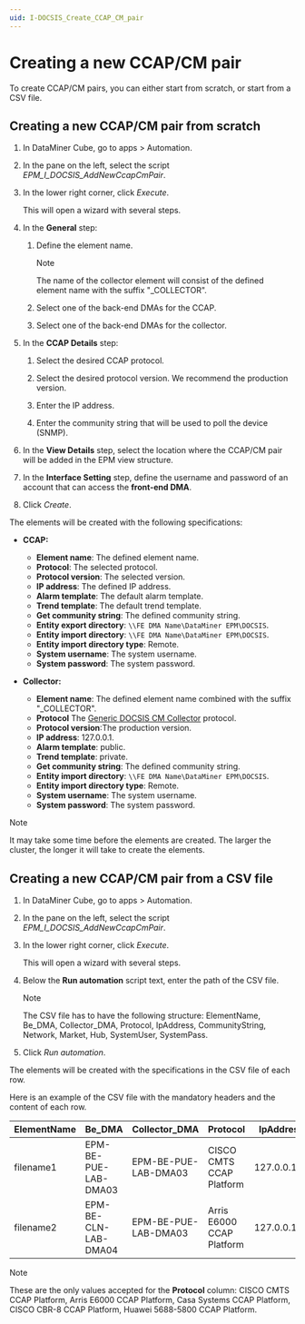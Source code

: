 ```yaml
---
uid: I-DOCSIS_Create_CCAP_CM_pair
---
```


# Creating a new CCAP/CM pair

To create CCAP/CM pairs, you can either start from scratch, or start from a CSV file.

## Creating a new CCAP/CM pair from scratch

1. In DataMiner Cube, go to apps > Automation.

1. In the pane on the left, select the script *EPM_I_DOCSIS_AddNewCcapCmPair*.

1. In the lower right corner, click *Execute*.

   This will open a wizard with several steps.

1. In the **General** step:

   1. Define the element name.

      > [!NOTE]
      > The name of the collector element will consist of the defined element name with the suffix "_COLLECTOR".

   1. Select one of the back-end DMAs for the CCAP.

   1. Select one of the back-end DMAs for the collector.

1. In the **CCAP Details** step:

   1. Select the desired CCAP protocol.

   1. Select the desired protocol version. We recommend the production version.

   1. Enter the IP address.

   1. Enter the community string that will be used to poll the device (SNMP).

1. In the **View Details** step, select the location where the CCAP/CM pair will be added in the EPM view structure.

1. In the **Interface Setting** step, define the username and password of an account that can access the **front-end DMA**.

1. Click *Create*.

The elements will be created with the following specifications:

- **CCAP:**

  - **Element name**: The defined element name.
  - **Protocol**: The selected protocol.
  - **Protocol version**: The selected version.
  - **IP address**: The defined IP address.
  - **Alarm template**: The default alarm template.
  - **Trend template**: The default trend template.
  - **Get community string**: The defined community string.
  - **Entity export directory**: `\\FE DMA Name\DataMiner EPM\DOCSIS`.
  - **Entity import directory**: `\\FE DMA Name\DataMiner EPM\DOCSIS`.
  - **Entity import directory type**: Remote.
  - **System username**: The system username.
  - **System password**: The system password.

- **Collector:**

  - **Element name**: The defined element name combined with the suffix "_COLLECTOR".
  - **Protocol** The [Generic DOCSIS CM Collector](https://catalog.dataminer.services/result/driver/4207) protocol.
  - **Protocol version**:The production version.
  - **IP address**: 127.0.0.1.
  - **Alarm template**: public.
  - **Trend template**: private.
  - **Get community string**: The defined community string.
  - **Entity import directory**: `\\FE DMA Name\DataMiner EPM\DOCSIS`.
  - **Entity import directory type**: Remote.
  - **System username**: The system username.
  - **System password**: The system password.

> [!NOTE]
> It may take some time before the elements are created. The larger the cluster, the longer it will take to create the elements.

## Creating a new CCAP/CM pair from a CSV file

1. In DataMiner Cube, go to apps > Automation.

1. In the pane on the left, select the script *EPM_I_DOCSIS_AddNewCcapCmPair*.

1. In the lower right corner, click *Execute*.

   This will open a wizard with several steps.

1. Below the **Run automation** script text, enter the path of the CSV file.

   > [!NOTE]
   > The CSV file has to have the following structure: ElementName, Be_DMA, Collector_DMA, Protocol, IpAddress, CommunityString, Network, Market, Hub, SystemUser, SystemPass.

1. Click *Run automation*.

The elements will be created with the specifications in the CSV file of each row.

Here is an example of the CSV file with the mandatory headers and the content of each row.

| ElementName | Be_DMA               | Collector_DMA        | Protocol                  | IpAddress    | CommunityString | Network | Market          | Hub           | SystemUser | SystemPass |
|-------------|----------------------|----------------------|---------------------------|--------------|-----------------|---------|-----------------|---------------|------------|------------|
| filename1   | EPM-BE-PUE-LAB-DMA03 | EPM-BE-PUE-LAB-DMA03 | CISCO CMTS CCAP Platform  | 127.0.0.100  | AnyText          | BAJIO   | AGUASCALIENTES | CTC-AGS       | us1        | Pass1      |
| filename2   | EPM-BE-CLN-LAB-DMA04 | EPM-BE-PUE-LAB-DMA03 | Arris E6000 CCAP Platform | 127.0.0.101  | AnyText          | BAJIO   | AGUASCALIENTES | CTC-AGS       | us2        | Pass2      |

> [!NOTE]
> These are the only values accepted for the **Protocol** column: CISCO CMTS CCAP Platform, Arris E6000 CCAP Platform, Casa Systems CCAP Platform, CISCO CBR-8 CCAP Platform, Huawei 5688-5800 CCAP Platform.
